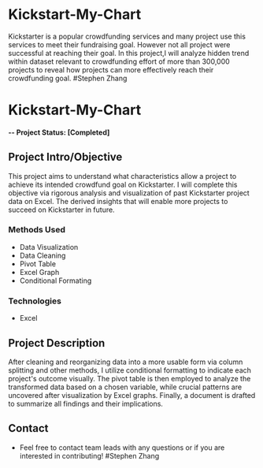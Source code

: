 # Kickstart-My-Chart
Kickstarter is a popular crowdfunding services and many project use this services to meet their fundraising goal. However not all project were successful at reaching their goal. In this project,I will analyze hidden trend within dataset relevant to crowdfunding effort of more than 300,000 projects to reveal how projects can more effectively reach their crowdfunding goal. 
#Stephen Zhang

# Kickstart-My-Chart

#### -- Project Status: [Completed]

## Project Intro/Objective
This project aims to understand what characteristics allow a project to achieve its intended crowdfund goal on Kickstarter. I will complete this objective via rigorous analysis and visualization of past Kickstarter project data on Excel. The derived insights that will enable more projects to succeed on Kickstarter in future.  


### Methods Used
* Data Visualization
* Data Cleaning
* Pivot Table
* Excel Graph
* Conditional Formating

### Technologies
* Excel

## Project Description
After cleaning and reorganizing data into a more usable form via column splitting and other methods, I utilize conditional formatting to indicate each project's outcome visually. The pivot table is then employed to analyze the transformed data based on a chosen variable, while crucial patterns are uncovered after visualization by Excel graphs. Finally, a document is drafted to summarize all findings and their implications.

## Contact
* Feel free to contact team leads with any questions or if you are interested in contributing!
#Stephen Zhang

